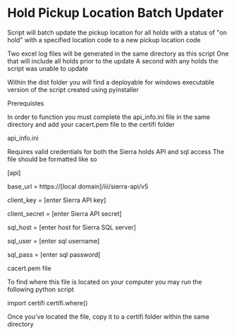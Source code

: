 # Hold Pickup Location Batch Updater

Script will batch update the pickup location for all holds with a status of "on hold" with a specified location code
to a new pickup location code

Two excel log files will be generated in the same directory as this script
One that will include all holds prior to the update
A second with any holds the script was unable to update

Within the dist folder you will find a deployable for windows executable version of the script created using pyinstaller

Prerequistes

In order to function you must complete the api_info.ini file in the same directory
and add your cacert.pem file to the certifi folder

api_info.ini

Requires valid credentials for both the Sierra holds API and sql access
The file should be formatted like so

[api]

base_url = https://[local domain]/iii/sierra-api/v5

client_key = [enter Sierra API key]

client_secret = [enter Sierra API secret]

sql_host = [enter host for Sierra SQL server]

sql_user = [enter sql username]

sql_pass = [enter sql password]

cacert.pem file

To find where this file is located on your computer you may run the following python script

import certifi
certifi.where()

Once you've located the file, copy it to a certifi folder within the same directory
